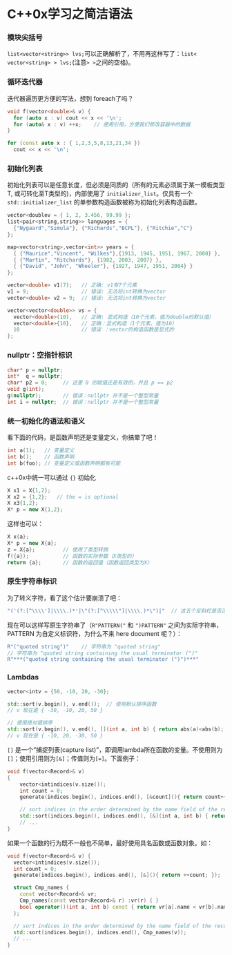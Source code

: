 # C++0x学习之简洁语法

### 模块尖括号

`list<vector<string>> lvs;`可以正确解析了，不用再这样写了：`list< vector<string> > lvs;`(注意`> >`之间的空格)。

### 循环迭代器
迭代器遍历更方便的写法，想到 foreach了吗？
```cpp
void f(vector<double>& v) {
  for (auto x : v) cout << x << '\n';
  for (auto& x : v) ++x;	// 使用引用，方便我们修改容器中的数据
}

for (const auto x : { 1,2,3,5,8,13,21,34 })
  cout << x << '\n';
```

### 初始化列表
初始化列表可以是任意长度，但必须是同质的（所有的元素必须属于某一模板类型T, 或可转化至T类型的)，内部使用了 `initializer_list`。仅具有一个 `std::initializer_list` 的单参数构造函数被称为初始化列表构造函数。

```cpp
vector<doublev = { 1, 2, 3.456, 99.99 };
list<pair<string,string>> languages = {
  {"Nygaard","Simula"}, {"Richards","BCPL"}, {"Ritchie","C"}
};

map<vector<string>,vector<int>> years = {
  { {"Maurice","Vincent", "Wilkes"},{1913, 1945, 1951, 1967, 2000} },
  { {"Martin", "Ritchards"}, {1982, 2003, 2007} }, 
  { {"David", "John", "Wheeler"}, {1927, 1947, 1951, 2004} }
};

vector<double> v1(7);   // 正确: v1有7个元素
v1 = 9;                 // 错误: 无法将int转换为vector
vector<double> v2 = 9;  // 错误: 无法将int转换为vector

vector<vector<double>> vs = {
  vector<double>(10),   // 正确: 显式构造（10个元素，值为double的默认值） 
  vector<double>{10},   // 正确：显式构造（1个元素，值为10） 
  10                    // 错误 ：vector的构造函数是显式的
};
```
### nullptr：空指针标识
```cpp
char* p = nullptr;
int*  q = nullptr;
char* p2 = 0;     // 这里 0 的赋值还是有效的，并且 p == p2
void g(int);
g(nullptr);       // 错误：nullptr 并不是一个整型常量
int i = nullptr;  // 错误：nullptr 并不是一个整型常量
```

### 统一初始化的语法和语义
看下面的代码，是函数声明还是变量定义，你搞晕了吧！
```cpp
int a(1);	// 变量定义
int b();	// 函数声明
int b(foo);	// 变量定义或函数声明都有可能
```
c++0x中统一可以通过 `{}` 初始化

```cpp
X x1 = X{1,2}; 
X x2 = {1,2}; 	// the = is optional
X x3{1,2}; 
X* p = new X{1,2}; 
```
这样也可以：
```cpp
X x{a};
X* p = new X{a};
z = X{a};         // 使用了类型转换
f({a});           // 函数的实际参数（X类型的）
return {a};       // 函数的返回值（函数返回类型为X）
```

### 原生字符串标识
为了转义字符，看了这个估计要崩溃了吧：
```cpp
"('(?:[^\\\\']|\\\\.)*'|\"(?:[^\\\\\"]|\\\\.)*\")|"  // 这五个反斜杠是否正确?
```
现在可以这样写原生字符串了（`R"PATTERN("` 和 `")PATTERN"` 之间为实际字符串， PATTERN 为自定义标识符，为什么不来 here document 呢？）：

```cpp
R"("quoted string")"	// 字符串为 "quoted string"
// 字符串为 "quoted string containing the usual terminator (")"
R"***("quoted string containing the usual terminator (")")***"
```

### Lambdas

```cpp
vector<intv = {50, -10, 20, -30};

std::sort(v.begin(), v.end());	// 使用默认排序函数
// v 现在是 { -30, -10, 20, 50 }

// 使用绝对值排序
std::sort(v.begin(), v.end(), [](int a, int b) { return abs(a)<abs(b); });
// v 现在是 { -10, 20, -30, 50 }
```
`[]` 是一个“捕捉列表(capture list)”，即调用lambda所在函数的变量。不使用则为 `[]`；使用引用则为`[&]`；传值则为`[=]`。下面例子：

```cpp
void f(vector<Record>& v)
{
	vector<intindices(v.size());
	int count = 0;
	generate(indices.begin(), indices.end(), [&count](){ return count++; });

	// sort indices in the order determined by the name field of the records:
	std::sort(indices.begin(), indices.end(), [&](int a, int b) { return v[a].name<v[b].name; });
	// ...
}
```
如果一个函数的行为既不一般也不简单，最好使用具名函数或函数对象。如：

```cpp
void f(vector<Record>& v) {
  vector<intindices(v.size());
  int count = 0;
  generate(indices.begin(), indices.end(), [&](){ return ++count; });

  struct Cmp_names {
    const vector<Record>& vr;
    Cmp_names(const vector<Record>& r) :vr(r) { }
    bool operator()(int a, int b) const { return vr[a].name < vr[b].name; }
  };

  // sort indices in the order determined by the name field of the records:
  std::sort(indices.begin(), indices.end(), Cmp_names(v));
  // ...
}
```
